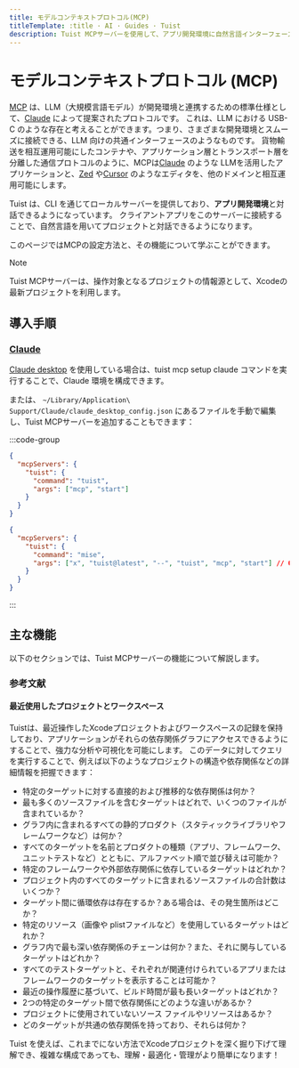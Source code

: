 ```yaml
---
title: モデルコンテキストプロトコル(MCP)
titleTemplate: :title · AI · Guides · Tuist
description: Tuist MCPサーバーを使用して、アプリ開発環境に自然言語インターフェースを導入する方法を学びましょう。
---
```


# モデルコンテキストプロトコル (MCP)

[MCP](https://www.claudemcp.com) は、LLM（大規模言語モデル）が開発環境と連携するための標準仕様として、[Claude](https://claude.ai) によって提案されたプロトコルです。
これは、LLM における USB-C のような存在と考えることができます。つまり、さまざまな開発環境とスムーズに接続できる、LLM 向けの共通インターフェースのようなものです。
貨物輸送を相互運用可能にしたコンテナや、アプリケーション層とトランスポート層を分離した通信プロトコルのように、MCPは[Claude](https://claude.ai/) のような LLMを活用したアプリケーションと、[Zed](https://zed.dev) や[Cursor](https://www.cursor.com) のようなエディタを、他のドメインと相互運用可能にします。

Tuist は、CLI を通じてローカルサーバーを提供しており、**アプリ開発環境**と対話できるようになっています。
クライアントアプリをこのサーバーに接続することで、自然言語を用いてプロジェクトと対話できるようになります。

このページではMCPの設定方法と、その機能について学ぶことができます。

> [!NOTE]
> Tuist MCPサーバーは、操作対象となるプロジェクトの情報源として、Xcodeの最新プロジェクトを利用します。

## 導入手順

### [Claude](https://claude.ai)

[Claude desktop](https://claude.ai/download) を使用している場合は、<LocalizedLink href="/cli/mcp/setup/claude">tuist mcp setup claude</LocalizedLink> コマンドを実行することで、Claude 環境を構成できます。

または、 `~/Library/Application\ Support/Claude/claude_desktop_config.json` にあるファイルを手動で編集し、Tuist MCPサーバーを追加することもできます：

:::code-group

```json [Global Tuist installation (e.g. Homebrew)]
{
  "mcpServers": {
    "tuist": {
      "command": "tuist",
      "args": ["mcp", "start"]
    }
  }
}
```

```json [Mise installation]
{
  "mcpServers": {
    "tuist": {
      "command": "mise",
      "args": ["x", "tuist@latest", "--", "tuist", "mcp", "start"] // Or tuist@x.y.z to fix the version
    }
  }
}
```

:::

## 主な機能

以下のセクションでは、Tuist MCPサーバーの機能について解説します。

### 参考文献

#### 最近使用したプロジェクトとワークスペース

Tuistは、最近操作したXcodeプロジェクトおよびワークスペースの記録を保持しており、アプリケーションがそれらの依存関係グラフにアクセスできるようにすることで、強力な分析や可視化を可能にします。 このデータに対してクエリを実行することで、例えば以下のようなプロジェクトの構造や依存関係などの詳細情報を把握できます：

- 特定のターゲットに対する直接的および推移的な依存関係は何か？
- 最も多くのソースファイルを含むターゲットはどれで、いくつのファイルが含まれているか？
- グラフ内に含まれるすべての静的プロダクト（スタティックライブラリやフレームワークなど）は何か？
- すべてのターゲットを名前とプロダクトの種類（アプリ、フレームワーク、ユニットテストなど）とともに、アルファベット順で並び替えは可能か？
- 特定のフレームワークや外部依存関係に依存しているターゲットはどれか？
- プロジェクト内のすべてのターゲットに含まれるソースファイルの合計数はいくつか？
- ターゲット間に循環依存は存在するか？ある場合は、その発生箇所はどこか？
- 特定のリソース（画像や plistファイルなど）を使用しているターゲットはどれか？
- グラフ内で最も深い依存関係のチェーンは何か？また、それに関与しているターゲットはどれか？
- すべてのテストターゲットと、それぞれが関連付けられているアプリまたはフレームワークのターゲットを表示することは可能か？
- 最近の操作履歴に基づいて、ビルド時間が最も長いターゲットはどれか？
- 2つの特定のターゲット間で依存関係にどのような違いがあるか？
- プロジェクトに使用されていないソース ファイルやリソースはあるか？
- どのターゲットが共通の依存関係を持っており、それらは何か？

Tuist を使えば、これまでにない方法でXcodeプロジェクトを深く掘り下げて理解でき、複雑な構成であっても、理解・最適化・管理がより簡単になります！
